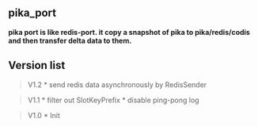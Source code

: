 ## pika_port
**pika port is like redis-port. it copy a snapshot of pika to pika/redis/codis and then transfer delta data to them.**

## Version list

> V1.2
	* send redis data asynchronously by RedisSender

> V1.1
	* filter out SlotKeyPrefix
	* disable ping-pong log

> V1.0
	* Init

